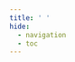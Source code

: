 ```yaml
---
title: ' ' 
hide:
  - navigation
  - toc
---
```

 
<script async src="https://js.stripe.com/v3/pricing-table.js"></script>
<stripe-pricing-table pricing-table-id="prctbl_1PT2mQDV2AguAiN7UUnzKeKZ"
publishable-key="pk_test_51OrKuiDV2AguAiN7uhDJ3vKxgYSCJu1RNZDpgrJs6A5dCYAkPgGeNMURWwfKwzTm8xVcmNxP16T2XRbn2fHS1L6C00zuZ63JFp">
</stripe-pricing-table>